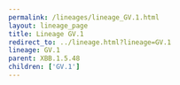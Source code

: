 ```yaml
---
permalink: /lineages/lineage_GV.1.html
layout: lineage_page
title: Lineage GV.1
redirect_to: ../lineage.html?lineage=GV.1
lineage: GV.1
parent: XBB.1.5.48
children: ['GV.1']
---
```

